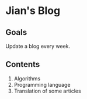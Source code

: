 # Jian's Blog
## Goals
Update a blog every week.
## Contents
1. Algorithms
2. Programming language
3. Translation of some articles